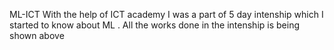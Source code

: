 ML-ICT
With the help of ICT academy I was a part of 5 day intenship which I started to know about ML . All the works done in the intenship is being shown above


